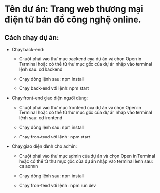 # Tên dư án: Trang web thương mại điện tử bán đồ công nghệ online.

## Cách chạy dự án:

- Chạy back-end:

  + Chuột phải vào thư mục backend của dự án và chọn Open in Terminal 
    hoặc có thể từ thư mục gốc của dự án nhập vào terminal lệnh sau:
        cd backend

  + Chạy dòng lệnh sau:
        npm install

  + Chạy back-end với lệnh:
        npm start

- Chạy front-end giao diện người dùng:

  + Chuột phải vào thư mục frontend của dự án và chọn Open in Terminal 
    hoặc có thể từ thư mục gốc của dự án nhập vào terminal lệnh sau:
        cd frontend

  + Chạy dòng lệnh sau:
        npm install

  + Chạy fron-tend với lệnh :
        npm start

- Chạy giao diện dành cho admin:

  + Chuột phải vào thư mục admin của dự án và chọn Open in Terminal 
    hoặc có thể từ thư mục gốc của dự án nhập vào terminal lệnh sau:
        cd admin
        
  + Chạy dòng lệnh sau:
        npm install

  + Chạy fron-tend với lệnh :
        npm run dev
